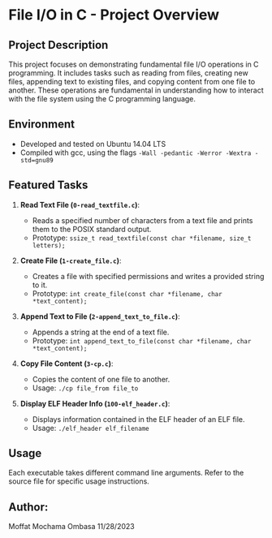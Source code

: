# File I/O in C - Project Overview

## Project Description
This project focuses on demonstrating fundamental file I/O operations in C programming. It includes tasks such as reading from files, creating new files, appending text to existing files, and copying content from one file to another. These operations are fundamental in understanding how to interact with the file system using the C programming language.

## Environment
- Developed and tested on Ubuntu 14.04 LTS
- Compiled with gcc, using the flags `-Wall -pedantic -Werror -Wextra -std=gnu89`


## Featured Tasks
1. **Read Text File (`0-read_textfile.c`)**:
   - Reads a specified number of characters from a text file and prints them to the POSIX standard output.
   - Prototype: `ssize_t read_textfile(const char *filename, size_t letters);`

2. **Create File (`1-create_file.c`)**:
   - Creates a file with specified permissions and writes a provided string to it.
   - Prototype: `int create_file(const char *filename, char *text_content);`

3. **Append Text to File (`2-append_text_to_file.c`)**:
   - Appends a string at the end of a text file.
   - Prototype: `int append_text_to_file(const char *filename, char *text_content);`

4. **Copy File Content (`3-cp.c`)**:
   - Copies the content of one file to another.
   - Usage: `./cp file_from file_to`

5. **Display ELF Header Info (`100-elf_header.c`)**:
   - Displays information contained in the ELF header of an ELF file.
   - Usage: `./elf_header elf_filename`

## Usage
Each executable takes different command line arguments. Refer to the source file for specific usage instructions.

## Author:
Moffat Mochama Ombasa
11/28/2023
